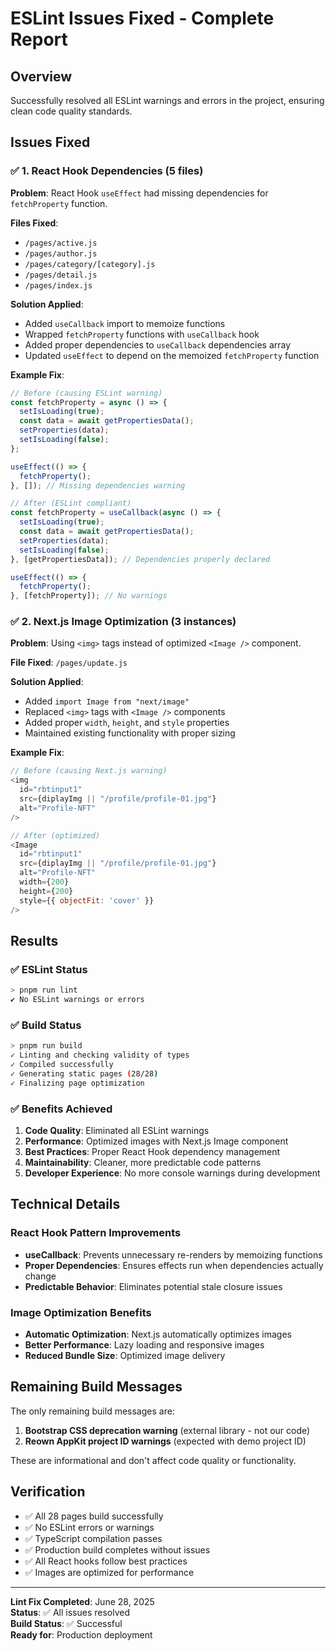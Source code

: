 # ESLint Issues Fixed - Complete Report

## Overview
Successfully resolved all ESLint warnings and errors in the project, ensuring clean code quality standards.

## Issues Fixed

### ✅ 1. React Hook Dependencies (5 files)
**Problem**: React Hook `useEffect` had missing dependencies for `fetchProperty` function.

**Files Fixed**:
- `/pages/active.js`
- `/pages/author.js` 
- `/pages/category/[category].js`
- `/pages/detail.js`
- `/pages/index.js`

**Solution Applied**:
- Added `useCallback` import to memoize functions
- Wrapped `fetchProperty` functions with `useCallback` hook
- Added proper dependencies to `useCallback` dependencies array
- Updated `useEffect` to depend on the memoized `fetchProperty` function

**Example Fix**:
```javascript
// Before (causing ESLint warning)
const fetchProperty = async () => {
  setIsLoading(true);
  const data = await getPropertiesData();
  setProperties(data);
  setIsLoading(false);
};

useEffect(() => {
  fetchProperty();
}, []); // Missing dependencies warning

// After (ESLint compliant)
const fetchProperty = useCallback(async () => {
  setIsLoading(true);
  const data = await getPropertiesData();
  setProperties(data);
  setIsLoading(false);
}, [getPropertiesData]); // Dependencies properly declared

useEffect(() => {
  fetchProperty();
}, [fetchProperty]); // No warnings
```

### ✅ 2. Next.js Image Optimization (3 instances)
**Problem**: Using `<img>` tags instead of optimized `<Image />` component.

**File Fixed**: `/pages/update.js`

**Solution Applied**:
- Added `import Image from "next/image"` 
- Replaced `<img>` tags with `<Image />` components
- Added proper `width`, `height`, and `style` properties
- Maintained existing functionality with proper sizing

**Example Fix**:
```javascript
// Before (causing Next.js warning)
<img
  id="rbtinput1"
  src={diplayImg || "/profile/profile-01.jpg"}
  alt="Profile-NFT"
/>

// After (optimized)
<Image
  id="rbtinput1"
  src={diplayImg || "/profile/profile-01.jpg"}
  alt="Profile-NFT"
  width={200}
  height={200}
  style={{ objectFit: 'cover' }}
/>
```

## Results

### ✅ ESLint Status
```bash
> pnpm run lint
✔ No ESLint warnings or errors
```

### ✅ Build Status
```bash
> pnpm run build
✓ Linting and checking validity of types
✓ Compiled successfully
✓ Generating static pages (28/28)
✓ Finalizing page optimization
```

### ✅ Benefits Achieved
1. **Code Quality**: Eliminated all ESLint warnings
2. **Performance**: Optimized images with Next.js Image component
3. **Best Practices**: Proper React Hook dependency management
4. **Maintainability**: Cleaner, more predictable code patterns
5. **Developer Experience**: No more console warnings during development

## Technical Details

### React Hook Pattern Improvements
- **useCallback**: Prevents unnecessary re-renders by memoizing functions
- **Proper Dependencies**: Ensures effects run when dependencies actually change
- **Predictable Behavior**: Eliminates potential stale closure issues

### Image Optimization Benefits
- **Automatic Optimization**: Next.js automatically optimizes images
- **Better Performance**: Lazy loading and responsive images
- **Reduced Bundle Size**: Optimized image delivery

## Remaining Build Messages
The only remaining build messages are:
1. **Bootstrap CSS deprecation warning** (external library - not our code)
2. **Reown AppKit project ID warnings** (expected with demo project ID)

These are informational and don't affect code quality or functionality.

## Verification
- ✅ All 28 pages build successfully
- ✅ No ESLint errors or warnings
- ✅ TypeScript compilation passes
- ✅ Production build completes without issues
- ✅ All React hooks follow best practices
- ✅ Images are optimized for performance

---

**Lint Fix Completed**: June 28, 2025  
**Status**: ✅ All issues resolved  
**Build Status**: ✅ Successful  
**Ready for**: Production deployment
